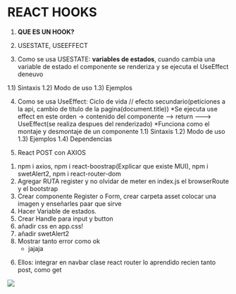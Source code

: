 # REACT HOOKS

1) **QUE ES UN HOOK?**

2) USESTATE, USEEFFECT

3) Como se usa USESTATE: **variables de estados**, cuando cambia una variable de estado el componente se renderiza y se ejecuta el UseEffect deneuvo

1.1) Sintaxis
1.2) Modo de uso
1.3) Ejemplos

4) Como se usa UseEffect: Ciclo de vida // efecto secundario(peticiones a la api, cambio de titulo de la pagina(document.title))
*Se ejecuta use effect en este orden -> contenido del componente --> return ---> UseEffect(se realiza despues del renderizado)
*Funciona como el montaje y desmontaje de un componente
1.1) Sintaxis
1.2) Modo de uso
1.3) Ejemplos
1.4) Dependencias

5) React POST con AXIOS

1. npm i axios, npm i react-boostrap(Explicar que existe MUI), npm i swetAlert2, npm i react-router-dom
2. Agregar RUTA register y no olvidar de meter en index.js el browserRoute y el bootstrap
3. Crear componente Register o Form, crear carpeta asset colocar una imagen y enseñarles paar que sirve
4. Hacer Variable de estados.
5. Crear Handle para input y button
6. añadir css en app.css!
7. añadir swetAlert2
8. Mostrar tanto error como ok
   - jajaja


6) Ellos: integrar en navbar clase react router lo aprendido recien tanto post, como get

![](https://tsh.io/wp-content/uploads/2020/10/react-hooks-best-practices-lead_.jpg)

